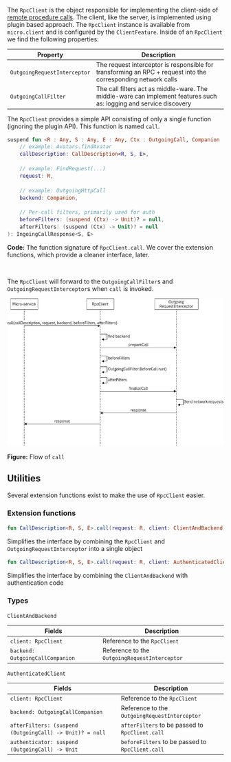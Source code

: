The `RpcClient` is the object responsible for implementing the client-side of [remote procedure calls](./rpc.md).
The client, like the server, is implemented using plugin based approach. The `RpcClient` instance is available from
`micro.client` and is configured by the `ClientFeature`. Inside of an `RpcClient` we find the following
properties:

| Property | Description |
|----------|-------------|
| `OutgoingRequestInterceptor` | The request interceptor is responsible for transforming an RPC + request into the corresponding network calls | 
| `OutgoingCallFilter` | The call filters act as middle-ware. The middle-ware can implement features such as: logging and service discovery |

The `RpcClient` provides a simple API consisting of only a single function (ignoring the plugin API). This function is 
named `call`.

```kotlin
suspend fun <R : Any, S : Any, E : Any, Ctx : OutgoingCall, Companion : OutgoingCallCompanion<Ctx>> call(
    // example: Avatars.findAvatar
    callDescription: CallDescription<R, S, E>,

    // example: FindRequest(...)
    request: R, 

    // example: OutgoingHttpCall
    backend: Companion,

    // Per-call filters, primarily used for auth
    beforeFilters: (suspend (Ctx) -> Unit)? = null, 
    afterFilters: (suspend (Ctx) -> Unit)? = null
): IngoingCallResponse<S, E> 
```

__Code:__ The function signature of `RpcClient.call`. We cover the extension functions, which provide a cleaner 
interface, later.

<br>

The `RpcClient` will forward to the `OutgoingCallFilter`s and `OutgoingRequestInterceptor`s when `call` is invoked.

![](/backend/service-lib/wiki/micro/rpc_client.png)

__Figure:__ Flow of `call`

## Utilities

Several extension functions exist to make the use of `RpcClient` easier.

### Extension functions

```kotlin
fun CallDescription<R, S, E>.call(request: R, client: ClientAndBackend)
``` 

Simplifies the interface by combining the `RpcClient` and `OutgoingRequestInterceptor` into a single object

```kotlin
fun CallDescription<R, S, E>.call(request: R, client: AuthenticatedClient)
```

Simplifies the interface by combining the `ClientAndBackend` with authentication code

### Types

`ClientAndBackend`

| Fields | Description |
|--------|-------------|
| `client: RpcClient` | Reference to the `RpcClient` |
| `backend: OutgoingCallCompanion` | Reference to the `OutgoingRequestInterceptor` |

`AuthenticatedClient`

| Fields | Description |
|--------|-------------|
| `client: RpcClient` | Reference to the `RpcClient` |
| `backend: OutgoingCallCompanion` | Reference to the `OutgoingRequestInterceptor` |
| `afterFilters: (suspend (OutgoingCall) -> Unit)? = null` | `afterFilters` to be passed to `RpcClient.call` |
| `authenticator: suspend (OutgoingCall) -> Unit` | `beforeFilters` to be passed to `RpcClient.call` |